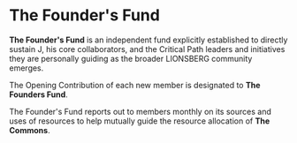 # The Founder's Fund

**The Founder's Fund** is an independent fund explicitly established to directly sustain J, his core collaborators, and the Critical Path leaders and initiatives they are personally guiding as the broader LIONSBERG community emerges.

The Opening Contribution of each new member is designated to **The Founders Fund**.  

The Founder's Fund reports out to members monthly on its sources and uses of resources to help mutually guide the resource allocation of **The Commons**.  